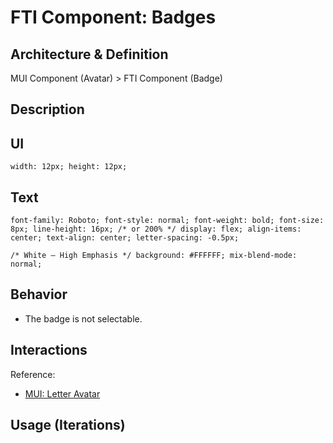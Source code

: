 # FTI Component: Badges

## Architecture & Definition

MUI Component (Avatar) > FTI Component (Badge)

## Description

## UI

`width: 12px;
height: 12px;
`

## Text

`font-family: Roboto;
font-style: normal;
font-weight: bold;
font-size: 8px;
line-height: 16px;
/* or 200% */
display: flex;
align-items: center;
text-align: center;
letter-spacing: -0.5px;`

`/* White — High Emphasis */
background: #FFFFFF;
mix-blend-mode: normal;`

## Behavior

- The badge is not selectable.  

## Interactions

Reference:
- [MUI: Letter Avatar](https://material-ui.com/components/avatars/#letter-avatars)

## Usage (Iterations)
